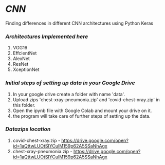 # ***CNN***
Finding differences in different CNN architectures using Python Keras

### ***Architectures Implemented here***

1. VGG16
2. EffcientNet
3. AlexNet
4. ResNet
5. XceptionNet

### ***Initial steps of setting up data in your Google Drive***
1. In your google drive create a folder with name 'data'.
2. Upload zips 'chest-xray-pneumonia.zip' and 'covid-chest-xray.zip' in this folder.
3. Open the ipynb file with Google Colab and mount your drive on it.
4. the program will take care of further steps of setting up the data. 

### ***Datazips location***
1. covid-chest-xray.zip - https://drive.google.com/open?id=1aQttwLUOtSIYCulM159p62A5SSaNhAgx
2. chest-xray-pneumonia.zip - https://drive.google.com/open?id=1aQttwLUOtSIYCulM159p62A5SSaNhAgx
